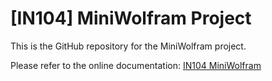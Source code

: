 # [IN104] MiniWolfram Project

This is the GitHub repository for the MiniWolfram project.

Please refer to the online documentation: [IN104 MiniWolfram](https://turtlesmoke.github.io/IN104-miniWolfram/index.html)
